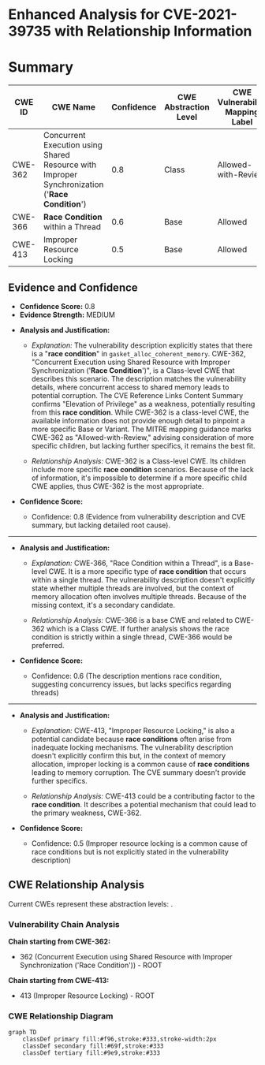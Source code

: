 # Enhanced Analysis for CVE-2021-39735 with Relationship Information

# Summary
| CWE ID | CWE Name | Confidence | CWE Abstraction Level | CWE Vulnerability Mapping Label | CWE-Vulnerability Mapping Notes |
|---|---|---|---|---|---|
| CWE-362 | Concurrent Execution using Shared Resource with Improper Synchronization ('**Race Condition**') | 0.8 | Class | Allowed-with-Review | Primary CWE |
| CWE-366 | **Race Condition** within a Thread | 0.6 | Base | Allowed | Secondary Candidate |
| CWE-413 | Improper Resource Locking | 0.5 | Base | Allowed | Secondary Candidate |

## Evidence and Confidence

*   **Confidence Score:** 0.8
*   **Evidence Strength:** MEDIUM

- **Analysis and Justification:**  
  - *Explanation:* The vulnerability description explicitly states that there is a "**race condition**" in `gasket_alloc_coherent_memory`. CWE-362, "Concurrent Execution using Shared Resource with Improper Synchronization ('**Race Condition**')", is a Class-level CWE that describes this scenario. The description matches the vulnerability details, where concurrent access to shared memory leads to potential corruption. The CVE Reference Links Content Summary confirms "Elevation of Privilege" as a weakness, potentially resulting from this **race condition**. While CWE-362 is a class-level CWE, the available information does not provide enough detail to pinpoint a more specific Base or Variant. The MITRE mapping guidance marks CWE-362 as "Allowed-with-Review," advising consideration of more specific children, but lacking further specifics, it remains the best fit.
  
  - *Relationship Analysis:* CWE-362 is a Class-level CWE. Its children include more specific **race condition** scenarios. Because of the lack of information, it's impossible to determine if a more specific child CWE applies, thus CWE-362 is the most appropriate.

- **Confidence Score:**  
  - Confidence: 0.8 (Evidence from vulnerability description and CVE summary, but lacking detailed root cause).

---
- **Analysis and Justification:**  
  - *Explanation:* CWE-366, "Race Condition within a Thread", is a Base-level CWE. It is a more specific type of **race condition** that occurs within a single thread. The vulnerability description doesn't explicitly state whether multiple threads are involved, but the context of memory allocation often involves multiple threads. Because of the missing context, it's a secondary candidate.
  
  - *Relationship Analysis:* CWE-366 is a base CWE and related to CWE-362 which is a Class CWE. If further analysis shows the race condition is strictly within a single thread, CWE-366 would be preferred.

- **Confidence Score:**  
  - Confidence: 0.6 (The description mentions race condition, suggesting concurrency issues, but lacks specifics regarding threads)

---
- **Analysis and Justification:**  
  - *Explanation:* CWE-413, "Improper Resource Locking," is also a potential candidate because **race conditions** often arise from inadequate locking mechanisms. The vulnerability description doesn't explicitly confirm this but, in the context of memory allocation, improper locking is a common cause of **race conditions** leading to memory corruption. The CVE summary doesn't provide further specifics.
  
  - *Relationship Analysis:* CWE-413 could be a contributing factor to the **race condition**. It describes a potential mechanism that could lead to the primary weakness, CWE-362.

- **Confidence Score:**  
  - Confidence: 0.5 (Improper resource locking is a common cause of race conditions but is not explicitly stated in the vulnerability description)


## CWE Relationship Analysis

Current CWEs represent these abstraction levels: .


### Vulnerability Chain Analysis

**Chain starting from CWE-362:**
- 362 (Concurrent Execution using Shared Resource with Improper Synchronization ('Race Condition')) - ROOT


**Chain starting from CWE-413:**
- 413 (Improper Resource Locking) - ROOT



### CWE Relationship Diagram

```mermaid
graph TD
    classDef primary fill:#f96,stroke:#333,stroke-width:2px
    classDef secondary fill:#69f,stroke:#333
    classDef tertiary fill:#9e9,stroke:#333
```
